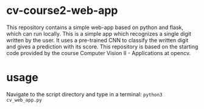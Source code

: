 # cv-course2-web-app
This repository contains a simple web-app based on python and flask, which can run locally. This is a simple app which recognizes a single digit written by the user. It uses a pre-trained CNN to classify the written digit and gives a prediction with its score. This repository is based on the starting code provided by the course Computer Vision II - Applications at opencv.

# usage
Navigate to the script directory and type in a terminal: `python3 cv_web_app.py`
